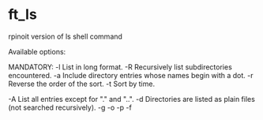 # ft_ls
rpinoit version of ls shell command

Available options:

  MANDATORY:
  -l  List in long format.
  -R  Recursively list subdirectories encountered.
  -a  Include directory entries whose names begin with a dot.
  -r  Reverse the order of the sort.
  -t  Sort by time.

-A  List all entries except for "." and "..".
-d	Directories are listed as plain files (not searched recursively).
-g
-o
-p
-f
